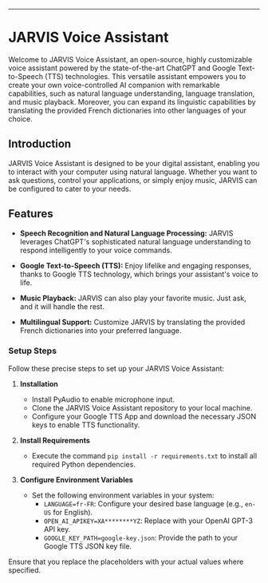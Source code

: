 ---
# JARVIS Voice Assistant

Welcome to JARVIS Voice Assistant, an open-source, highly customizable voice assistant powered by the state-of-the-art ChatGPT and Google Text-to-Speech (TTS) technologies. This versatile assistant empowers you to create your own voice-controlled AI companion with remarkable capabilities, such as natural language understanding, language translation, and music playback. Moreover, you can expand its linguistic capabilities by translating the provided French dictionaries into other languages of your choice.

## Introduction

JARVIS Voice Assistant is designed to be your digital assistant, enabling you to interact with your computer using natural language. Whether you want to ask questions, control your applications, or simply enjoy music, JARVIS can be configured to cater to your needs.

## Features

- **Speech Recognition and Natural Language Processing:** JARVIS leverages ChatGPT's sophisticated natural language understanding to respond intelligently to your voice commands.

- **Google Text-to-Speech (TTS):** Enjoy lifelike and engaging responses, thanks to Google TTS technology, which brings your assistant's voice to life.

- **Music Playback:** JARVIS can also play your favorite music. Just ask, and it will handle the rest.

- **Multilingual Support:** Customize JARVIS by translating the provided French dictionaries into your preferred language.

### Setup Steps

Follow these precise steps to set up your JARVIS Voice Assistant:

1. **Installation**
    - Install PyAudio to enable microphone input.
    - Clone the JARVIS Voice Assistant repository to your local machine.
    - Configure your Google TTS App and download the necessary JSON keys to enable TTS functionality.

2. **Install Requirements**
    - Execute the command `pip install -r requirements.txt` to install all required Python dependencies.

3. **Configure Environment Variables**
    - Set the following environment variables in your system:
        - `LANGUAGE=fr-FR`: Configure your desired base language (e.g., `en-US` for English).
        - `OPEN_AI_APIKEY=XA********YZ`: Replace with your OpenAI GPT-3 API key.
        - `GOOGLE_KEY_PATH=google-key.json`: Provide the path to your Google TTS JSON key file.

Ensure that you replace the placeholders with your actual values where specified.


